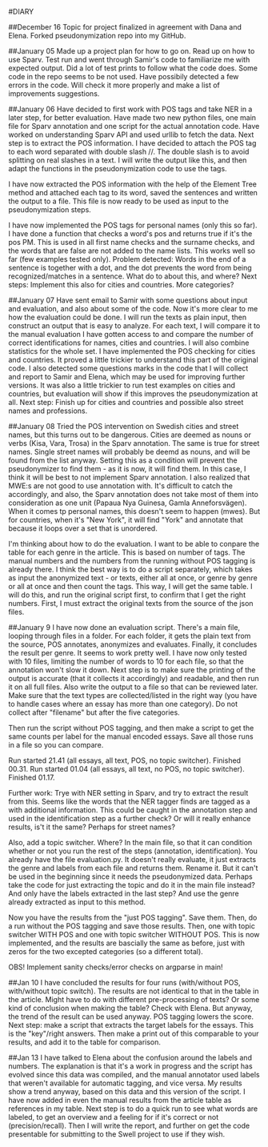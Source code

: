 #DIARY

##December 16
Topic for project finalized in agreement with Dana and Elena.
Forked pseudonymization repo into my GitHub.

##January 05
Made up a project plan for how to go on.
Read up on how to use Sparv. 
Test run and went through Samir's code to familiarize me with expected output.
Did a lot of test prints to follow what the code does. Some code in the repo seems to be not used. 
Have possibily detected a few errors in the code. Will check it more properly and make a list of improvements suggestions. 

##January 06
Have decided to first work with POS tags and take NER in a later step, for better evaluation. 
Have made two new python files, one main file for Sparv annotation and one script for the actual annotation code. 
Have worked on understanding Sparv API and used urllib to fetch the data.
Next step is to extract the POS information. I have decided to attach the POS tag to each word separated with double slash //. The double slash is to avoid splitting on real slashes in a text. 
I will write the output like this, and then adapt the functions in the pseudonymization code to use the tags. 

I have now extracted the POS information with the help of the Element Tree method and attached each tag to its word, saved the sentences and written the output to a file. This file is now ready
to be used as input to the pseudonymization steps. 

I have now implemented the POS tags for personal names (only this so far). 
I have done a function that checks a word's pos and returns true if it's the pos PM. 
This is used in all first name checks and the surname checks, and the words that are false are not added to the name lists. This works well so far (few examples tested only). 
Problem detected: Words in the end of a sentence is together with a dot, and the dot prevents the word from being recognized/matches in a sentence. What do to about this, and where? 
Next steps: Implement this also for cities and countries. More categories? 

##January 07
Have sent email to Samir with some questions about input and evaluation, and also about some of the code. Now it's more clear to me how the evaluation could be done. I will run the texts as plain input, then construct an output that is easy to analyze. For each text, I will compare it to the manual evaluation I have gotten access to and compare the number of correct identifications for names, cities and countries. I will also combine statistics for the whole set. 
I have implemented the POS checking for cities and countries. It proved a little trickier to understand this part of the original code. I also detected some questions marks in the code that I will collect and report to Samir and Elena, which may be used for improving further versions. It was also a little trickier to run test examples on cities and countries, but evaluation will show if this improves the pseudonymization at all. Next step: Finish up for cities and countries and possible also street names and professions. 

##January 08
Tried the POS intervention on Swedish cities and street names, but this turns out to be dangerous. Cities are deemed as nouns or verbs (Kisa, Vara, Trosa) in the Sparv annotation. The same is true for 
street names. Single street names will probably be deemd as nouns, and will be found from the list anyway. 
Setting this as a condition will 
prevent the pseudonymizer to find them - as it is now, it will find them. In this case, I think it will be best to not implement Sparv annotation. I also realized that MWE:s are not good to use annotation with. It's difficult to catch the accordingly, and also, the Sparv annotation does not take most of them into consideration as one unit (Papaua Nya Guinesa, Gamla Anneforsvägen). When it comes tp personal names, this doesn't seem to happen (mwes). But for countries, when it's "New York", it will find "York" and annotate that because it loops over a set that is unordered. 

I'm thinking about how to do the evaluation. I want to be able to conpare the table for each genre in the article. This is based on number of tags. The manual numbers and the numbers from the 
running without POS tagging is already there. I think the best way is to do a script separately, which takes as input the anonymized text - or texts, either all at once, or genre by genre or all at once
and then count the tags. This way, I will get the same table. I will do this, and run the original script first, to confirm that I get the right numbers. First, I must extract the original texts from the source of the json files. 

##January 9
I have now done an evaluation script. There's a main file, looping through files in a folder. For each folder, it gets the plain text from the source, POS annotates, anonymizes and evaluates. Finally, it concludes the result per genre. It seems to work pretty well. I have now only tested with 10 files, limiting the number of words to 10 for each file, so that the annotation won't slow it down. Next step is to make sure the printing of the output is accurate (that it collects it accordingly) and readable, and then run it on all full files. Also write the output to a file so that can be reviewed later. Make sure that the text types are collected/listed in the right way (you have to handle cases where an essay has more than one category). Do not collect after "filename" but after the five categories. 

Then run the script without POS tagging, and then make a script to get the same counts per label for the manual encoded essays. Save all those runs in a file so you can compare. 

Run started 21.41 (all essays, all text, POS, no topic switcher). Finished 00.31. 
Run started 01.04 (all essays, all text, no POS, no topic switcher). Finished 01.17. 

Further work: Trye with NER setting in Sparv, and try to extract the result from this. Seems like the words that the NER tagger finds are tagged as a <ne> with additional information. This could be
caught in the annotation step and used in the identification step as a further check? Or will it really enhance results, is't it the same? Perhaps for street names? 

Also, add a topic switcher. Where? In the main file, so that it can condition whether or not you run the rest of the steps (annotation, identification). You already have the file evaluation.py.
It doesn't really evaluate, it just extracts the genre and labels from each file and returns them. Rename it. But it can't be used in the beginning since it needs the pseudonymized data. 
Perhaps take the code for just extracting the topic and do it in the main file instead? And only have the labels extracted in the last step? And use the genre already extracted as input to this method.

Now you have the results from the "just POS tagging". Save them. Then, do a run without the POS tagging and save those results. Then, one with topic switcher WITH POS and one with topic switcher
WITHOUT POS. This is now implemented, and the results are bascially the same as before, just with zeros for the two excepted categories (so a different total). 

OBS! Implement sanity checks/error checks on argparse in main! 

##Jan 10
I have concluded the results for four runs (with/without POS, with/without topic switch). The results are not identical to that in the table in the article. Might have to do with different
pre-processing of texts? Or some kind of conclusion when making the table? Check with Elena. But anyway, the trend of the result can be used anyway. POS tagging lowers the score. 
Next step: make a script that extracts the target labels for the essays. This is the "key"/right answers. Then make a print out of this comparable to your results, and add it to the table for comparison. 

##Jan 13
I have talked to Elena about the confusion around the labels and numbers. The explanation is that it's a work in progress and the script has evolved since this data was compiled, and the manual
annotator used labels that weren't available for automatic tagging, and vice versa. My results show a trend anyway, based on this data and this version of the script. I have now added in even 
the manual results from the article table as references in my table. Next step is to do a quick run to see what words are labeled, to get an overview and a feeling for if it's correct or not 
(precision/recall). Then I will write the report, and further on get the code presentable for submitting to the Swell project to use if they wish. 
